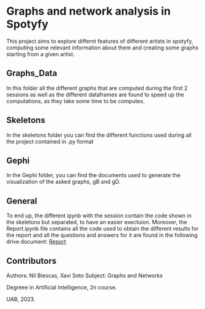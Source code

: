 # Graphs and network analysis in Spotyfy 
This project aims to explore differnt features of different artists in spotyfy, computing some relevant information about them and creating 
some graphs starting from a given artist.

## Graphs_Data
In this folder all the different graphs that are computed during the first 2 sessions as well as the different dataframes are found to
speed up the computations, as they take some time to be computes.

## Skeletons
In the skeletons folder you can find the different functions used during all the project contained in .py format

## Gephi
In the Gephi folder, you can find the documents used to generate the visualization of the asked graphs, gB and gD.

## General
To end up, the different ipynb with the session contain the code shown in the skeletons but separated, to have an easier exectuion.
Moreover, the Report.ipynb file contains all the code used to obtain the different results for the report and all the questions and
answers for it are found in the following drive document: 
[Report](https://docs.google.com/document/d/1nm7NoXlu6_njQ8feMCv5Bd3HWFRl8g7G2nJfQchA1ho/edit?usp=sharing)


## Contributors
Authors: Nil Biescas, Xavi Soto
Subject: Graphs and Networks

Degreee in Artificial Intelligence, 2n course.

UAB, 2023.
